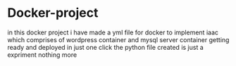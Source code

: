 # Docker-project
in this docker project i have made a yml file for docker to implement iaac which comprises of wordpress container and mysql server container getting ready and deployed in just one click
the python file created is just a expriment nothing more
